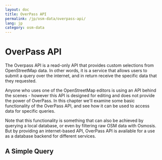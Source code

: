 ```yaml
---
layout: doc
title: OverPass API
permalink: /jp/osm-data/overpass-api/
lang: jp
category: osm-data
---
```


OverPass API
==============
The Overpass API is a read-only API that provides custom selections from OpenStreetMap data.
In other words, it is a service that allows users to submit a query over the internet, and
in return receive the specific data that they requested.

Anyone who uses one of the OpenStreetMap editors is using an API behind the scenes - however this
API is designed for editing and does not provide the power of OverPass. In this chapter we'll
examine some basic functionality of the OverPass API, and see how it can be used to access data
for specific queries.

Note that this functionality is something that can also be achieved by querying a local database,
or even by filtering raw OSM data with Osmosis. But by providing an internet-based API, OverPass API
is available for a use as a database backend for different services.

A Simple Query
--------------

